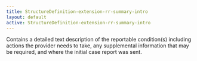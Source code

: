 ```yaml
---
title: StructureDefinition-extension-rr-summary-intro
layout: default
active: StructureDefinition-extension-rr-summary-intro
---
```


Contains a detailed text description of the reportable condition(s) including actions the provider needs to take, any supplemental information that may be required, and where the initial case report was sent.